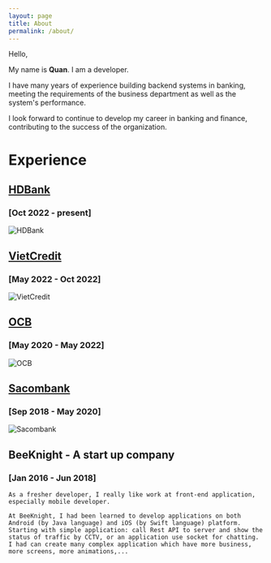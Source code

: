 ```yaml
---
layout: page
title: About
permalink: /about/
---
```


Hello,

My name is **Quan**. I am a developer.

I have many years of experience building backend systems in banking, meeting the requirements of the business department as well as the system's performance.

I look forward to continue to develop my career in banking and finance, contributing to the success of the organization.


# **Experience**

## [HDBank](https://hdbank.com.vn/)
### [Oct 2022 - present]
![HDBank](https://hdbank.com.vn/asset/images/logo%20HDBank%20Eng-01.png)

## [VietCredit](https://www.vietcredit.vn/)
### [May 2022 - Oct 2022]
![VietCredit](https://www.vietcredit.com.vn/wp-content/themes/vietcredit/assets/images/logo/logo.png)

## [OCB](https://go.ocb.com.vn/)
### [May 2020 - May 2022]
![OCB](https://cdn.haitrieu.com/wp-content/uploads/2022/02/Logo-OCB-Sl.png)

## [Sacombank](https://wwww.sacombank.com.vn) 
### [Sep 2018 - May 2020]
![Sacombank](https://upload.wikimedia.org/wikipedia/commons/2/2e/Logo-Sacombank-new.png)

## BeeKnight - A start up company
### [Jan 2016 - Jun 2018]

    As a fresher developer, I really like work at front-end application, especially mobile developer.

    At BeeKnight, I had been learned to develop applications on both Android (by Java language) and iOS (by Swift language) platform. Starting with simple application: call Rest API to server and show the status of traffic by CCTV, or an application use socket for chatting. I had can create many complex application which have more business, more screens, more animations,...